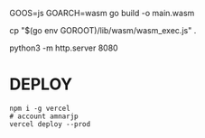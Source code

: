 
GOOS=js GOARCH=wasm go build -o main.wasm

cp "$(go env GOROOT)/lib/wasm/wasm_exec.js" .

python3 -m http.server 8080


# DEPLOY
```
npm i -g vercel
# account amnarjp
vercel deploy --prod
```
